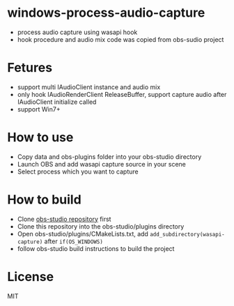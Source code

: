 # windows-process-audio-capture
+ process audio capture using wasapi hook
+ hook procedure and audio mix code was copied from obs-sudio project
# Fetures
+ support multi IAudioClient instance and audio mix
+ only hook IAudioRenderClient ReleaseBuffer, support capture audio after IAudioClient initialize called
+ support Win7+
# How to use
+ Copy data and obs-plugins folder into your obs-studio directory
+ Launch OBS and add wasapi capture source in your scene
+ Select process which you want to capture
# How to build
+ Clone [obs-studio repository](https://github.com/obsproject/obs-studio) first
+ Clone this repository into the obs-studio/plugins directory
+ Open obs-studio/plugins/CMakeLists.txt, add `add_subdirectory(wasapi-capture)` after `if(OS_WINDOWS)`
+ follow obs-studio build instructions to build the project
# License
MIT
